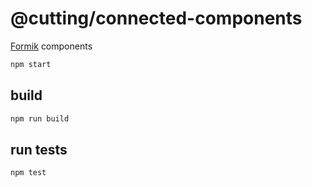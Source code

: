 # @cutting/connected-components

[Formik](https://github.com/jaredpalmer/formik) components

```sh
npm start
```

## build

```sh
npm run build
```

## run tests

```sh
npm test
```
